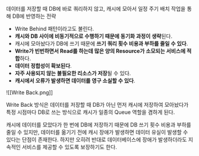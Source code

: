  데이터를 저장할 때 DB에 바로 쿼리하지 않고, 캐시에 모아서 일정 주기 배치 작업을 통해 DB에 반영하는 전략
- Write Behind 패턴이라고도 불린다.
- **캐시와 DB 사이에 비동기적으로 수행하기 때문에 동기화 과정이 생략**된다.
- 캐시에 모아놨다가 DB에 쓰기 때문에 **쓰기 쿼리 횟수 비용과 부하를 줄일 수 있다**.
- **Write가 빈번하면서 Read를 하는데 많은 양의 Resource가 소모되는 서비스에 적합**하다.
- **데이터 정합성이 확보된다**.
- **자주 사용되지 않는 불필요한 리소스가 저장**될 수 있다.
- **캐시에서 오류가 발생하면 데이터를 영구 소실할 수 있다**.

![[Write Back.png]]

Write Back 방식은 데이터를 저장할 때 DB가 아닌 먼저 캐시에 저장하여 모아놨다가 특정 시점마다 DB로 쓰는 방식으로 캐시가 일종의 Queue 역할을 겸하게 된다.

캐시에 데이터를 모았다가 한 번에 DB에 저장하기 때문에 DB 쓰기 횟수 비용과 부하를 줄일 수 있지만, 데이터를 옮기기 전에 캐시 장애가 발생하면 데이터 유실이 발생할 수 있다는 단점이 존재한다.
하지만 오히려 반대로 데이터베이스에 장애가 발생하더라도 지속적인 서비스를 제공할 수 있도록 보장하기도 한다.